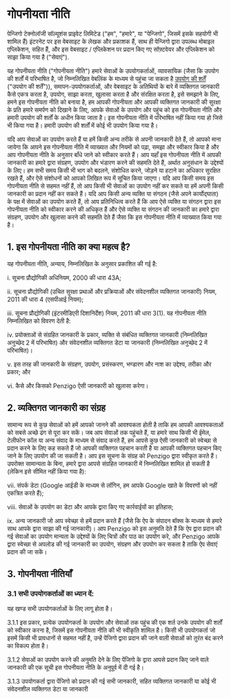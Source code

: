 # गोपनीयता नीति

पेन्जिगो टेक्नोलॉजी सॉल्यूशंस प्राइवेट लिमिटेड ("हम", "हमारे", या "पेन्जिगो", जिसमें इसके सहयोगी भी शामिल हैं) इंटरनेट पर इस वेबसाइट के लेखक और प्रकाशक हैं, साथ ही पेन्जिगो द्वारा उपलब्ध मोबाइल एप्लिकेशन, सहित हैं, और इस वेबसाइट / एप्लिकेशन पर प्रदान किए गए सॉफ़्टवेयर और एप्लिकेशन को साझा किया गया है ("सेवाएं").

यह गोपनीयता नीति ("गोपनीयता नीति") हमारे सेवाओं के उपयोगकर्ताओं, व्यावसायिक (जैसा कि उपयोग की शर्तों में परिभाषित है, जो निम्नलिखित वेबलिंक के माध्यम से पहुंचा जा सकता है [उपयोग की शर्तें](https://penzigo.com/privacy) ("उपयोग की शर्तें")), समापन-उपयोगकर्ताओं, और वेबसाइट के अतिथियों के बारे में व्यक्तिगत जानकारी कैसे एकत्र करता है, उपयोग, साझा करता, खुलासा करता है और संरक्षित करता है, इसे समझाने के लिए, हमने इस गोपनीयता नीति को बनाया है, हम आपकी गोपनीयता और आपकी व्यक्तिगत जानकारी की सुरक्षा के प्रति हमारे समर्पण को दिखाने के लिए, आपके सेवाओं के उपयोग और पहुंच को इस गोपनीयता नीति और हमारी उपयोग की शर्तों के अधीन किया जाता है। इस गोपनीयता नीति में परिभाषित नहीं किया गया हो जिसे भी किया गया है। हमारी उपयोग की शर्तों में कोई भी उपयोग किया गया है।


यदि आप सेवाओं का उपयोग करते हैं या हमें किसी अन्य तरीके से अपनी जानकारी देते हैं, तो आपको माना जायेगा कि आपने इस गोपनीयता नीति में व्याख्यात और नियमों को पढ़ा, समझा और स्वीकार किया है और आप गोपनीयता नीति के अनुसार बाँधे जाने को स्वीकार करते हैं। आप यहाँ इस गोपनीयता नीति में आपकी जानकारी का हमारे द्वारा संग्रहण, उपयोग और भंडारण करने की सहमति देते हैं, अर्थात अनुसंधान के उद्देश्यों के लिए। हम सभी समय किसी भी भाग को बदलने, संशोधित करने, जोड़ने या हटाने का अधिकार सुरक्षित रखते हैं, और ऐसे संशोधनों को आपको लिखित रूप में सूचित किया जाएगा। यदि आप किसी समय इस गोपनीयता नीति से सहमत नहीं हैं, तो आप किसी भी सेवाओं का उपयोग नहीं कर सकते या हमें अपनी किसी जानकारी का प्रदान नहीं कर सकते हैं। यदि आप किसी अन्य व्यक्ति या संगठन (जैसे अपने कार्योद्घाता) के पक्ष में सेवाओं का उपयोग करते हैं, तो आप प्रतिनिधित्व करते हैं कि आप ऐसे व्यक्ति या संगठन द्वारा इस गोपनीयता नीति को स्वीकार करने की अधिकृत हैं और ऐसे व्यक्ति या संगठन की जानकारी का हमारे द्वारा संग्रहण, उपयोग और खुलासा करने की सहमति देते हैं जैसा कि इस गोपनीयता नीति में व्याख्यात किया गया है।

## 1. इस गोपनीयता नीति का क्या महत्व है?
यह गोपनीयता नीति, अन्याय, निम्नलिखित के अनुसार प्रकाशित की गई है:

i. सूचना प्रौद्योगिकी अधिनियम, 2000 की धारा 43A;

ii. सूचना प्रौद्योगिकी (उचित सुरक्षा प्रथाओं और प्रक्रियाओं और संवेदनशील व्यक्तिगत जानकारी) नियम, 2011 की धारा 4 (एसपीआई नियम);

iii. सूचना प्रौद्योगिकी (इंटरमीडिएरी दिशानिर्देश) नियम, 2011 की धारा 3(1). यह गोपनीयता नीति निम्नलिखित को विवरण देती है:

iv. प्रयोक्ताओं से संग्रहित जानकारी के प्रकार, व्यक्ति से संबंधित व्यक्तिगत जानकारी (निम्नलिखित अनुच्छेद 2 में परिभाषित) और संवेदनशील व्यक्तिगत डेटा या जानकारी (निम्नलिखित अनुच्छेद 2 में परिभाषित)।

v. इस तरह की जानकारी के संग्रहण, उपयोग, प्रसंस्करण, भण्डारण और नाश का उद्देश्य, तरीका और प्रकार; और

vi. कैसे और किसको Penzigo ऐसी जानकारी को खुलासा करेगा।

## 2. व्यक्तिगत जानकारी का संग्रह
सामान्य रूप से कुछ सेवाओं को हमें आपको जानने की आवश्यकता होती है ताकि हम आपकी आवश्यकताओं को सबसे अच्छे ढंग से पूरा कर सकें। जब आप सेवाओं तक पहुंचते हैं, या हमारे साथ किसी भी ईमेल, टेलीफोन कॉल या अन्य संवाद के माध्यम से संवाद करते हैं, हम आपसे कुछ ऐसी जानकारी को स्वेच्छा से प्रदान करने के लिए कह सकते हैं जो आपकी व्यक्तिगत पहचान करती है या आपकी व्यक्तिगत पहचान किए जाने के लिए उपयोग की जा सकती है। आप इस सूचना के संग्रह को Penzigo द्वारा स्वीकृत करते हैं। उपरोक्त सामान्यता के बिना, हमारे द्वारा आपसे संग्रहित जानकारी में निम्नलिखित शामिल हो सकती है (लेकिन इसे सीमित नहीं किया गया है):

vii. संपर्क डेटा (Google आईडी के माध्यम से लॉगिन, हम आपके Google खाते के विवरणों को नहीं एकत्रित करते हैं);

viii. सेवाओं के उपयोग का डेटा और आपके द्वारा किए गए कार्रवाईयों का इतिहास;

ix. अन्य जानकारी जो आप स्वेच्छा से हमें प्रदान करते हैं (जैसे कि ऐप के संपादन बॉक्स के माध्यम से हमारे साथ आपके द्वारा साझा की गई जानकारी)। आप Penzigo को इस अनुमति देते हैं कि ऐप द्वारा प्रदान की गई सेवाओं का उपयोग मान्यता के उद्देश्यों के लिए चित्रों और पाठ का उपयोग करे, और Penzigo आपके द्वारा स्वेच्छा से अपलोड की गई जानकारी का उपयोग, संग्रहण और उपयोग कर सकता है ताकि ऐप सेवाएं प्रदान की जा सकें।





## 3. गोपनीयता नीतियाँ

### 3.1 सभी उपयोगकर्ताओं का ध्यान दें:

यह खण्ड सभी उपयोगकर्ताओं के लिए लागू होता है।

3.1.1 इस प्रकार, प्रत्येक उपयोगकर्ता के उपयोग और सेवाओं तक पहुंच की एक शर्त उनके उपयोग की शर्तों को स्वीकार करना है, जिसमें इस गोपनीयता नीति की भी स्वीकृति शामिल है। किसी भी उपयोगकर्ता जो इसमें किसी भी प्रावधानों से सहमत नहीं है, उन्हें पेंजिगो द्वारा प्रदान की जाने वाली सेवाओं को तुरंत बंद करने का विकल्प होता है।

3.1.2 सेवाओं का उपयोग करने की अनुमति देने के लिए पेंजिगो के द्वारा आपसे प्रदान किए जाने वाले जानकारी की एक सूची इस गोपनीयता नीति के अनुपूर्व में दी गई है।

3.1.3 उपयोगकर्ता द्वारा पेंजिगो को प्रदान की गई सभी जानकारी, सहित व्यक्तिगत जानकारी या कोई भी संवेदनशील व्यक्तिगत डेटा या जानकारी
